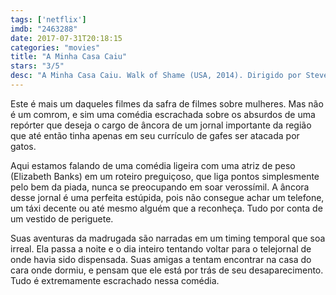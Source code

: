 ```yaml
---
tags: ['netflix']
imdb: "2463288"
date: 2017-07-31T20:18:15
categories: "movies"
title: "A Minha Casa Caiu"
stars: "3/5"
desc: "A Minha Casa Caiu. Walk of Shame (USA, 2014). Dirigido por Steven Brill. Escrito por Steven Brill. Com Elizabeth Banks (Meghan), James Marsden (Gordon), Gillian Jacobs (Rose), Sarah Wright (Denise), Ethan Suplee (Officer Dave), Bill Burr (Officer Walter), Ken Davitian (Cab Driver), Lawrence Gilliard Jr. (Scrilla), Alphonso McAuley (Pookie)."
---
```

Este é mais um daqueles filmes da safra de filmes sobre mulheres. Mas não é um comrom, e sim uma comédia escrachada sobre os absurdos de uma repórter que deseja o cargo de âncora de um jornal importante da região que até então tinha apenas em seu currículo de gafes ser atacada por gatos.

Aqui estamos falando de uma comédia ligeira com uma atriz de peso (Elizabeth Banks) em um roteiro preguiçoso, que liga pontos simplesmente pelo bem da piada, nunca se preocupando em soar verossímil. A âncora desse jornal é uma perfeita estúpida, pois não consegue achar um telefone, um táxi decente ou até mesmo alguém que a reconheça. Tudo por conta de um vestido de periguete.

Suas aventuras da madrugada são narradas em um timing temporal que soa irreal. Ela passa a noite e o dia inteiro tentando voltar para o telejornal de onde havia sido dispensada. Suas amigas a tentam encontrar na casa do cara onde dormiu, e pensam que ele está por trás de seu desaparecimento. Tudo é extremamente escrachado nessa comédia.
